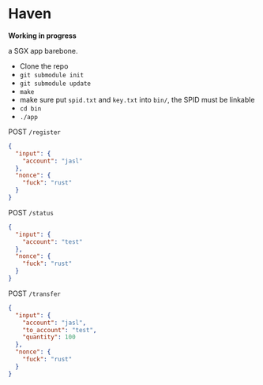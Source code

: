 Haven
====

**Working in progress**

a SGX app barebone.

- Clone the repo
- `git submodule init`
- `git submodule update`
- `make`
- make sure put `spid.txt` and `key.txt` into `bin/`, the SPID must be linkable
- `cd bin`
- `./app`

POST `/register`

```json
{
  "input": {
    "account": "jasl"
  },
  "nonce": {
    "fuck": "rust"
  }
}
```

POST `/status`

```json
{
  "input": {
    "account": "test"
  },
  "nonce": {
    "fuck": "rust"
  }
}
```

POST `/transfer`

```json
{
  "input": {
    "account": "jasl",
    "to_account": "test",
    "quantity": 100
  },
  "nonce": {
    "fuck": "rust"
  }
}
```
